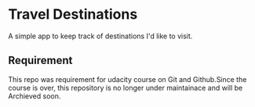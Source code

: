 # Travel Destinations

A simple app to keep track of destinations I'd like to visit.

## Requirement

This repo was requirement for udacity course on Git and Github.Since the course is over, this repository is no longer under maintainace and will be Archieved soon.
